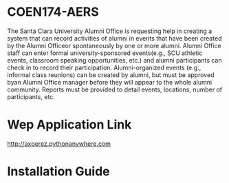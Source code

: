 # COEN174-AERS
The Santa Clara University Alumni Office is requesting help in creating a system that can record activities of alumni in events that have been created by the Alumni Officeor spontaneously by one or more alumni. Alumni Office staff can enter formal university-sponsored events(e.g., SCU athletic events, classroom speaking opportunities, etc.) and alumni participants can check in to record their participation. Alumni-organized events (e.g., informal class reunions) can be created by alumni, but must be approved byan Alumni Office manager before they will appear to the whole alumni community. Reports must be provided to detail events, locations, number of participants, etc.

# Wep Application Link
http://axperez.pythonanywhere.com

# Installation Guide
